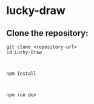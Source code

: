 # lucky-draw


## Clone the repository:

```shell
git clone <repository-url>
cd Lucky-Draw



npm install



npm run dev
